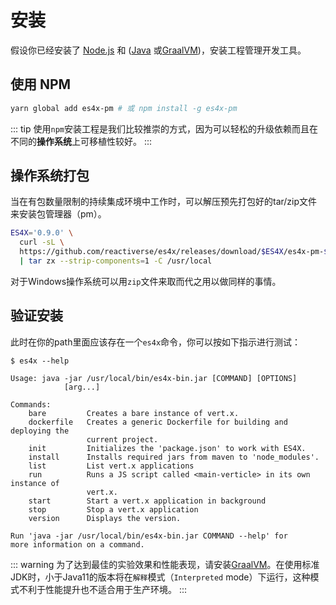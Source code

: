 # 安装

假设你已经安装了 [Node.js](https://nodejs.org/) 和 ([Java](https://adoptopenjdk.net/) 或[GraalVM](http://www.graalvm.org/))，安装工程管理开发工具。

## 使用 NPM

```bash
yarn global add es4x-pm # 或 npm install -g es4x-pm
```

::: tip
使用`npm`安装工程是我们比较推崇的方式，因为可以轻松的升级依赖而且在不同的**操作系统**上可移植性较好。 
:::

## 操作系统打包

当在有包数量限制的持续集成环境中工作时，可以解压预先打包好的tar/zip文件来安装包管理器（pm）。

```bash
ES4X='0.9.0' \
  curl -sL \
  https://github.com/reactiverse/es4x/releases/download/$ES4X/es4x-pm-$ES4X-bin.tar.gz \
  | tar zx --strip-components=1 -C /usr/local
```

对于Windows操作系统可以用`zip`文件来取而代之用以做同样的事情。


## 验证安装

此时在你的path里面应该存在一个`es4x`命令，你可以按如下指示进行测试：

```
$ es4x --help

Usage: java -jar /usr/local/bin/es4x-bin.jar [COMMAND] [OPTIONS]
            [arg...]

Commands:
    bare         Creates a bare instance of vert.x.
    dockerfile   Creates a generic Dockerfile for building and deploying the
                 current project.
    init         Initializes the 'package.json' to work with ES4X.
    install      Installs required jars from maven to 'node_modules'.
    list         List vert.x applications
    run          Runs a JS script called <main-verticle> in its own instance of
                 vert.x.
    start        Start a vert.x application in background
    stop         Stop a vert.x application
    version      Displays the version.

Run 'java -jar /usr/local/bin/es4x-bin.jar COMMAND --help' for
more information on a command.
```

::: warning
为了达到最佳的实验效果和性能表现，请安装[GraalVM](https://www.graalvm.org)。在使用标准JDK时，小于Java11的版本将在`解释`模式（`Interpreted` mode）下运行，这种模式不利于性能提升也不适合用于生产环境。
:::

